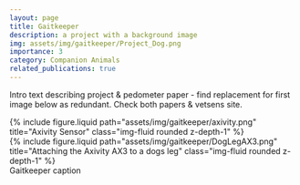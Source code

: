```yaml
---
layout: page
title: Gaitkeeper
description: a project with a background image
img: assets/img/gaitkeeper/Project_Dog.png
importance: 3
category: Companion Animals
related_publications: true
---
```

Intro text describing project & pedometer paper - find replacement for first image below as redundant. Check both papers & vetsens site.

<div class="row justify-content-sm-center">
    <div class="col-sm mt-3 mt-md-0">
        {% include figure.liquid path="assets/img/gaitkeeper/axivity.png" title="Axivity Sensor" class="img-fluid rounded z-depth-1" %}
    </div>
    <div class="col-sm mt-3 mt-md-0">
        {% include figure.liquid path="assets/img/gaitkeeper/DogLegAX3.png" title="Attaching the Axivity AX3 to a dogs leg" class="img-fluid rounded z-depth-1" %}
    </div>
</div>
<div class="caption">
    Gaitkeeper caption
</div>
